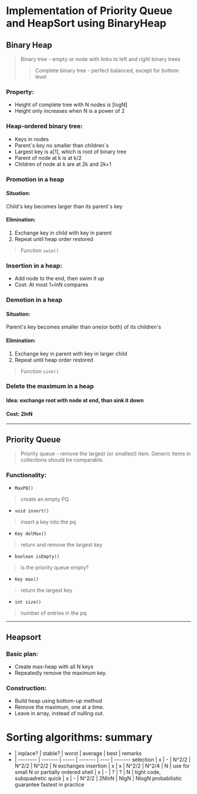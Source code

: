 # Implementation of Priority Queue and HeapSort using BinaryHeap
## Binary Heap
>Binary tree - empty or node with links to left and right binary trees
>>Complete binary tree - perfect balanced, except for bottom level
### Property:
*    Height of complete tree with N nodes is [logN]
*    Height only increases when N is a power of 2
### Heap-ordered binary tree:
*    Keys in nodes
*    Parent\`s key no smaller than children\`s
*    Largest key is a[1], which is root of binary tree
*    Parent of node at k is at k/2
*    Children of node at k are at 2k and 2k+1
### Promotion in a heap
#### Situation:
Child\'s key becomes larger than its parent\`s key 

#### Elimination:
1.    Exchange key in child with key in parent
2.    Repeat until heap order restored
>Function `swim()`
### Insertion in a heap:
*    Add node to the end, then swim it up
*    Cost: At most 1+lnN compares
### Demotion in a heap
#### Situation:
Parent\'s key becomes smaller than one(or both) of its children\'s 
#### Elimination:
1.    Exchange key in parent with key in larger child
2.    Repeat until heap order restored
>Function `sink()`
### Delete the maximum in a heap
#### Idea: exchange root with node at end, than sink it down
#### Cost: 2lnN
---
## Priority Queue
>Priority queue - remove the largest (or smallest) item. Generic items in collections should be comparable.

### Functionality:
*    `MaxPQ()`
>create an empty PQ
*    `void insert()`
>insert a key into the pq
*    `Key delMax()`
>return and remove the largest key
*    `boolean isEmpty()`
>is the priority queue empty?
*    `Key max()`
>return the largest key
*    `int size()`
>number of entries in the pq
---
## Heapsort
### Basic plan:
*    Create max-heap with all N keys
*    Repeatedly remove the maximum key.
### Construction:
*    Build heap using bottom-up method 
*    Remove the maximum, one at a time.
*    Leave in array, instead of nulling out.
# Sorting algorithms: summary
- | inplace? | stable? | worst | average | best | remarks
- | -------- | ------- | ----- | ------- | ---- | -------
selection | x | - | N^2/2 | N^2/2 | N^2/2 | N exchanges
insertion | x | x | N^2/2 | N^2/4 | N | use for small N or partially ordered
shell | x | - | ? | ? | N | tight code, subquadretic
quick | x | - | N^2/2 | 2NlnN | NlgN | NlogN probabilistic guarantee fastest in practice

